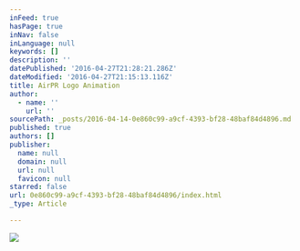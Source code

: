 ```yaml
---
inFeed: true
hasPage: true
inNav: false
inLanguage: null
keywords: []
description: ''
datePublished: '2016-04-27T21:28:21.286Z'
dateModified: '2016-04-27T21:15:13.116Z'
title: AirPR Logo Animation
author:
  - name: ''
    url: ''
sourcePath: _posts/2016-04-14-0e860c99-a9cf-4393-bf28-48baf84d4896.md
published: true
authors: []
publisher:
  name: null
  domain: null
  url: null
  favicon: null
starred: false
url: 0e860c99-a9cf-4393-bf28-48baf84d4896/index.html
_type: Article

---
```

![](https://s3-us-west-2.amazonaws.com/the-grid-img/p/5ff2f8d8b1eac3d2b3de1a9c8a63392e23e8862f.png)